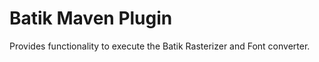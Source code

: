 Batik Maven Plugin
===============

Provides functionality to execute the Batik Rasterizer and Font converter.
